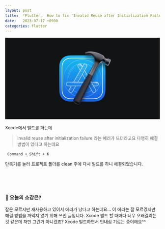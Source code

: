 ```yaml
---
layout: post
title:  ⌜Flutter⌟  How to fix 'Invalid Reuse after Initialization Failure' Error in Xcode
date:   2023-07-17 +0900
categories: flutter
---
```


<!-- 똑같은 카테고리여서 post 8사진 그대로 가져왔음-->
<center>
  <img src="https://github.com/201960003/study_blog/blob/main/img/post16/xcode.jpeg?raw=true" alt="main 사진">
</center>

Xocde에서 빌드를 하는데
>  invalid reuse after initialization failure
라는 에러가 뜨더라고요 다행히 해결 방법이 있다고 하는데요

```
 Command + Shift + K 
```
단축기를 눌러 프로젝트 폴더를 clean 후에 다시 빌드를 하니 해결되었습니다.


<br><br><br>

### 🧐 오늘의 소감은?
잘은 모르지만 재사용하고 있어서 에러가 났다고 하는데요... 이 에러는 잘 모르겠지만 해결 방법을 까먹지 않기 위해 쓰인 글입니다.
Xcode 빌드 할 때마다 너무 오래걸리는 것 같은데 저만 그런거 아니겠죠? Xcode 빌드하면서 인내심 기르는 중이에요^^
<br>